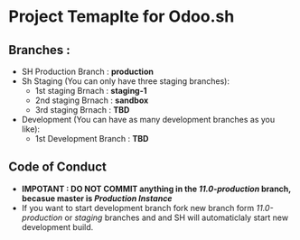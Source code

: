 # Project Temaplte for Odoo.sh

## Branches :
- SH Production Branch  : **production**
- Sh Staging  (You can only have three staging branches):
   - 1st staging Brnach :  **staging-1**
   - 2nd staging Brnach :  **sandbox**
   - 3rd staging Brnach :  **TBD**
- Development (You can have as many development branches as you like): 
   - 1st Development Branch : **TBD**
   
## Code of Conduct
- **IMPOTANT : DO NOT COMMIT anything in the _11.0-production_ branch, becasue master is _Production Instance_**
- If you want to start development branch fork new branch form _11.0-production_ or _staging_ branches and and SH will automaticlaly start new development build. 
